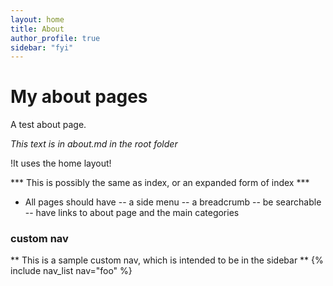 ```yaml
---
layout: home
title: About
author_profile: true
sidebar: "fyi"
---
```

# My about pages

A test about page.

_This text is in about.md in the root folder_

!It uses the home layout!

*** This is possibly the same as index, or an expanded form of index ***

- All pages should have
-- a side menu
-- a breadcrumb
-- be searchable
-- have links to about page and the main categories

### custom nav
** This is a sample custom nav, which is intended to be in the sidebar **
{% include nav_list nav="foo" %}
